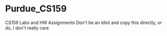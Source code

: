 # Purdue_CS159
CS159 Labs and HW Assignments
Don't be an idiot and copy this directly, or do, I don't really care
